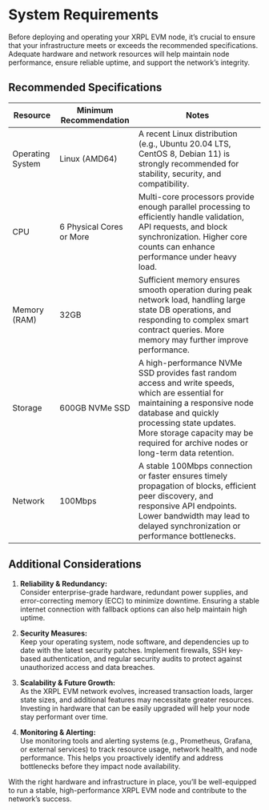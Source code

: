 # System Requirements

Before deploying and operating your XRPL EVM node, it’s crucial to ensure that your infrastructure meets or exceeds the recommended specifications. Adequate hardware and network resources will help maintain node performance, ensure reliable uptime, and support the network’s integrity.

## Recommended Specifications

| Resource        | Minimum Recommendation       | Notes                                   |
|-----------------|------------------------------|-----------------------------------------|
| Operating System | Linux (AMD64)               | A recent Linux distribution (e.g., Ubuntu 20.04 LTS, CentOS 8, Debian 11) is strongly recommended for stability, security, and compatibility. |
| CPU             | 6 Physical Cores or More     | Multi-core processors provide enough parallel processing to efficiently handle validation, API requests, and block synchronization. Higher core counts can enhance performance under heavy load. |
| Memory (RAM)    | 32GB                         | Sufficient memory ensures smooth operation during peak network load, handling large state DB operations, and responding to complex smart contract queries. More memory may further improve performance. |
| Storage         | 600GB NVMe SSD               | A high-performance NVMe SSD provides fast random access and write speeds, which are essential for maintaining a responsive node database and quickly processing state updates. More storage capacity may be required for archive nodes or long-term data retention. |
| Network          | 100Mbps                     | A stable 100Mbps connection or faster ensures timely propagation of blocks, efficient peer discovery, and responsive API endpoints. Lower bandwidth may lead to delayed synchronization or performance bottlenecks. |

## Additional Considerations

1. **Reliability & Redundancy:**  
   Consider enterprise-grade hardware, redundant power supplies, and error-correcting memory (ECC) to minimize downtime. Ensuring a stable internet connection with fallback options can also help maintain high uptime.

2. **Security Measures:**  
   Keep your operating system, node software, and dependencies up to date with the latest security patches. Implement firewalls, SSH key-based authentication, and regular security audits to protect against unauthorized access and data breaches.

3. **Scalability & Future Growth:**  
   As the XRPL EVM network evolves, increased transaction loads, larger state sizes, and additional features may necessitate greater resources. Investing in hardware that can be easily upgraded will help your node stay performant over time.

4. **Monitoring & Alerting:**  
   Use monitoring tools and alerting systems (e.g., Prometheus, Grafana, or external services) to track resource usage, network health, and node performance. This helps you proactively identify and address bottlenecks before they impact node availability.

With the right hardware and infrastructure in place, you’ll be well-equipped to run a stable, high-performance XRPL EVM node and contribute to the network’s success.

